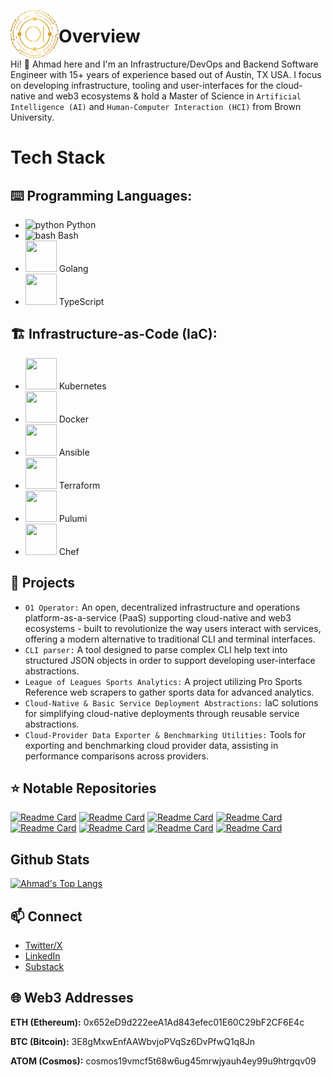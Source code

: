 <p><img src="https://github.com/O1ahmad/O1ahmad/blob/main/logos/1-gold.png" alt="ansible logo" title="O1" align="left" height="77" /></p>

# Overview


Hi! 👋 Ahmad here and I'm an Infrastructure/DevOps and Backend Software Engineer with 15+ years of experience based out of Austin, TX USA. I focus on developing infrastructure, tooling and user-interfaces for the cloud-native and web3 ecosystems & hold a Master of Science in `Artificial Intelligence (AI)` and `Human-Computer Interaction (HCI)` from Brown University.

# Tech Stack
## ⌨️ Programming Languages:

* <img src="https://upload.wikimedia.org/wikipedia/commons/c/c3/Python-logo-notext.svg"  alt="python" width="50" height="50"/> Python
* <img src="https://d33wubrfki0l68.cloudfront.net/a1da522d0a3057a1bc3fb411fcbbf57a447c1146/65e71/img/symbol/svg/full_colored_dark.svg" alt="bash" width="50" height="50"/> Bash
* <img src="https://go.dev/blog/go-brand/Go-Logo/PNG/Go-Logo_Aqua.png" width="50" height="50"/> Golang
* <img src="https://cdn.jsdelivr.net/gh/devicons/devicon/icons/typescript/typescript-original.svg" width="50" height="50"/> TypeScript

## 🏗️ Infrastructure-as-Code (IaC):

* <img src="https://upload.wikimedia.org/wikipedia/commons/3/39/Kubernetes_logo_without_workmark.svg" width="50" height="50" /> Kubernetes
* <img src="https://p1.hiclipart.com/preview/177/760/852/whale-docker-oslevel-virtualisation-lxc-software-deployment-computer-network-coreos-computer-software-png-clipart.jpg" width="50" height="50" /> Docker
* <img src="https://static-00.iconduck.com/assets.00/ansible-icon-512x512-fydu4n0b.png" width="50" height="50"/> Ansible
* <img src="https://static-00.iconduck.com/assets.00/terraform-icon-1803x2048-hodrzd3t.png" width="50" height="50" /> Terraform
* <img src="https://www.pulumi.com/logos/brand/avatar-on-white.svg" width="50" height="50" /> Pulumi
* <img src="https://images.crunchbase.com/image/upload/c_pad,h_256,w_256,f_auto,q_auto:eco,dpr_1/kano6ajvqzze9dtjtxr7" width="50" height="50" /> Chef


## 🔭 Projects
* `O1 Operator:` An open, decentralized infrastructure and operations platform-as-a-service (PaaS) supporting cloud-native and web3 ecosystems - built to revolutionize the way users interact with services, offering a modern alternative to traditional CLI and terminal interfaces.
* `CLI parser:` A tool designed to parse complex CLI help text into structured JSON objects in order to support developing user-interface abstractions.
* `League of Leagues Sports Analytics:` A project utilizing Pro Sports Reference web scrapers to gather sports data for advanced analytics.
* `Cloud-Native & Basic Service Deployment Abstractions:` IaC solutions for simplifying cloud-native deployments through reusable service abstractions.
* `Cloud-Provider Data Exporter & Benchmarking Utilities:` Tools for exporting and benchmarking cloud provider data, assisting in performance comparisons across providers.

## ⭐ Notable Repositories
[![Readme Card](https://github-readme-stats.vercel.app/api/pin/?username=O1ahmad&repo=ansible-role-systemd)](https://github.com/O1ahmad/ansible-role-systemd)
[![Readme Card](https://github-readme-stats.vercel.app/api/pin/?username=O1ahmad&repo=operator)](https://github.com/O1ahmad/operator)
[![Readme Card](https://github-readme-stats.vercel.app/api/pin/?username=O1ahmad&repo=basic-service)](https://github.com/O1ahmad/basic-service)
[![Readme Card](https://github-readme-stats.vercel.app/api/pin/?username=O1ahmad&repo=ansible-role-openssh)](https://github.com/O1ahmad/ansible-role-openssh)
[![Readme Card](https://github-readme-stats.vercel.app/api/pin/?username=O1ahmad&repo=aws_ec2_exporter)](https://github.com/O1ahmad/aws_ec2_exporter)
[![Readme Card](https://github-readme-stats.vercel.app/api/pin/?username=O1ahmad&repo=pro-sports-reference-webscraper)](https://github.com/O1ahmad/pro-sports-reference-webscraper)
[![Readme Card](https://github-readme-stats.vercel.app/api/pin/?username=O1ahmad&repo=cli-parser)](https://github.com/O1ahmad/cli-parser)
[![Readme Card](https://github-readme-stats.vercel.app/api/pin/?username=O1ahmad&repo=containers)](https://github.com/O1ahmad/containers)

## Github Stats
  [![Ahmad's Top Langs](https://github-readme-stats.vercel.app/api/top-langs/?username=O1ahmad&show_icons=true&theme=chartreuse-dark)](https://github.com/O1ahmad/github-readme-stats)

   
## 📫 Connect 
  * [Twitter/X](https://x.com/0xBasix)
  * [LinkedIn](https://www.linkedin.com/in/ahmadwilson2411)
  * [Substack](https://substack.com/@o1ahmad)

## 🌐 Web3 Addresses

**ETH (Ethereum):** 0x652eD9d222eeA1Ad843efec01E60C29bF2CF6E4c

**BTC (Bitcoin):** 3E8gMxwEnfAAWbvjoPVqSz6DvPfwQ1q8Jn

**ATOM (Cosmos):** cosmos19vmcf5t68w6ug45mrwjyauh4ey99u9htrgqv09
